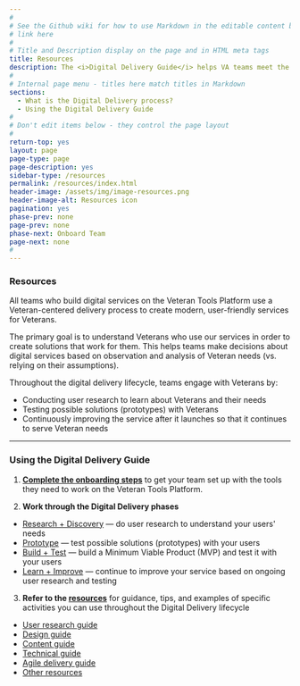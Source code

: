 ```yaml
---
#
# See the Github wiki for how to use Markdown in the editable content below:
# link here
#
# Title and Description display on the page and in HTML meta tags
title: Resources
description: The <i>Digital Delivery Guide</i> helps VA teams meet the <a title="Digital Standards" href="/va-digital-service-handbook/digital-standards">Digital Standards</a> by engaging with users and using best practices for agile delivery.
#
# Internal page menu - titles here match titles in Markdown
sections:
  - What is the Digital Delivery process?
  - Using the Digital Delivery Guide
#
# Don't edit items below - they control the page layout
#
return-top: yes
layout: page
page-type: page
page-description: yes
sidebar-type: /resources
permalink: /resources/index.html
header-image: /assets/img/image-resources.png
header-image-alt: Resources icon
pagination: yes
phase-prev: none
page-prev: none
phase-next: Onboard Team
page-next: none
#
---
```


### Resources

All teams who build digital services on the Veteran Tools Platform use a Veteran-centered delivery process to create modern, user-friendly services for Veterans.

The primary goal is to understand Veterans who use our services in order to create solutions that work for them. This helps teams make decisions about digital services based on observation and analysis of Veteran needs (vs. relying on their assumptions).

Throughout the digital delivery lifecycle, teams engage with Veterans by:

* Conducting user research to learn about Veterans and their needs
* Testing possible solutions (prototypes) with Veterans
* Continuously improving the service after it launches so that it continues to serve Veteran needs


<hr>


### Using the Digital Delivery Guide

 
<!--- image/diagrams illustrate process with explanations and links-->

1. **[Complete the onboarding steps]({{site.baseurl}}/delivery/onboard-team)** to get your team set up with the tools they need to work on the Veteran Tools Platform.

2. **Work through the Digital Delivery phases**
  * [Research + Discovery]({{site.baseurl}}/delivery/research-discovery) &#8212; do user research to understand your users' needs
  * [Prototype]({{site.baseurl}}/delivery/prototype) &#8212; test possible solutions (prototypes) with your users
  * [Build + Test]({{site.baseurl}}/delivery/built-test) &#8212; build a Minimum Viable Product (MVP) and test it with your users
  * [Learn + Improve]({{site.baseurl}}/delivery/learn-improve) &#8212; continue to improve your service based on ongoing user research and testing

3. **Refer to the [resources]({{site.baseurl}}/resources/)** for guidance, tips, and examples of specific activities you can use throughout the Digital Delivery lifecycle
  * [User research guide]({{site.baseurl}}/resources/user-research)
  * [Design guide]({{site.baseurl}}/resources/design)
  * <a title="Go to content guide" href="https://github.com/department-of-veterans-affairs/vets.gov-content-style-guide" target="_blank">Content guide</a>
  * [Technical guide]({{site.baseurl}}/resources/technical)
  * [Agile delivery guide]({{site.baseurl}}/resources/agile)
  * [Other resources]({{site.baseurl}}/resources/other)
  

